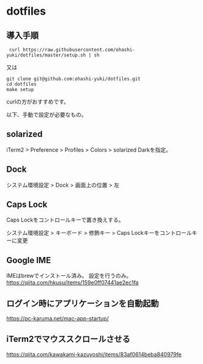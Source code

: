 # dotfiles

## 導入手順

```
 curl https://raw.githubusercontent.com/ohashi-yuki/dotfiles/master/setup.sh | sh
```

又は

```
git clone git@github.com:ohashi-yuki/dotfiles.git
cd dotfiles
make setup
```

curlの方がおすすめです。

以下、手動で設定が必要なもの。  

## solarized

iTerm2 > Preference > Profiles > Colors > solarized Darkを指定。

## Dock

システム環境設定 > Dock > 画面上の位置 > 左

## Caps Lock

Caps  Lockをコントロールキーで置き換えする。

システム環境設定 > キーボード > 修飾キー > Caps Lockキーをコントロールキーに変更

## Google IME

IMEはbrewでインストール済み。
設定を行うのみ。
https://qiita.com/hkusu/items/159e0ff07441ae2ec1fa

## ログイン時にアプリケーションを自動起動

https://pc-karuma.net/mac-app-startup/

## iTerm2でマウススクロールさせる

https://qiita.com/kawakami-kazuyoshi/items/83af0614beba840979fe
